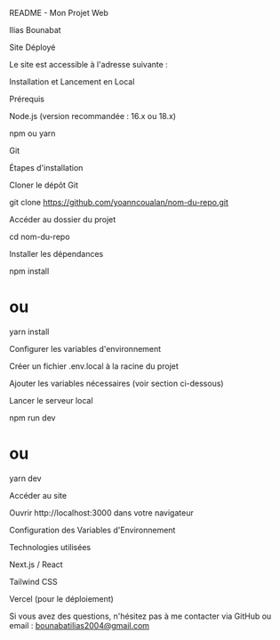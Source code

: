 README - Mon Projet Web

Ilias Bounabat

Site Déployé

Le site est accessible à l'adresse suivante : 

Installation et Lancement en Local

Prérequis

Node.js (version recommandée : 16.x ou 18.x)

npm ou yarn

Git

Étapes d'installation

Cloner le dépôt Git

git clone https://github.com/yoanncoualan/nom-du-repo.git

Accéder au dossier du projet

cd nom-du-repo

Installer les dépendances

npm install
# ou
yarn install

Configurer les variables d'environnement

Créer un fichier .env.local à la racine du projet

Ajouter les variables nécessaires (voir section ci-dessous)

Lancer le serveur local

npm run dev
# ou
yarn dev

Accéder au site

Ouvrir http://localhost:3000 dans votre navigateur

Configuration des Variables d'Environnement



Technologies utilisées

Next.js / React

Tailwind CSS

Vercel (pour le déploiement)




Si vous avez des questions, n'hésitez pas à me contacter via GitHub ou email : bounabatilias2004@gmail.com